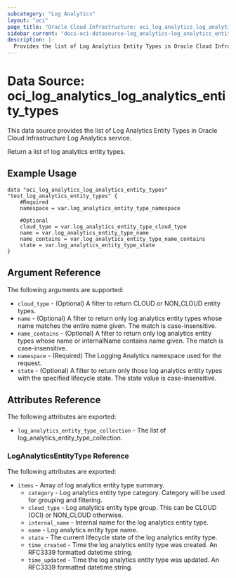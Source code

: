 ```yaml
---
subcategory: "Log Analytics"
layout: "oci"
page_title: "Oracle Cloud Infrastructure: oci_log_analytics_log_analytics_entity_types"
sidebar_current: "docs-oci-datasource-log_analytics-log_analytics_entity_types"
description: |-
  Provides the list of Log Analytics Entity Types in Oracle Cloud Infrastructure Log Analytics service
---
```


# Data Source: oci_log_analytics_log_analytics_entity_types
This data source provides the list of Log Analytics Entity Types in Oracle Cloud Infrastructure Log Analytics service.

Return a list of log analytics entity types.

## Example Usage

```hcl
data "oci_log_analytics_log_analytics_entity_types" "test_log_analytics_entity_types" {
	#Required
	namespace = var.log_analytics_entity_type_namespace

	#Optional
	cloud_type = var.log_analytics_entity_type_cloud_type
	name = var.log_analytics_entity_type_name
	name_contains = var.log_analytics_entity_type_name_contains
	state = var.log_analytics_entity_type_state
}
```

## Argument Reference

The following arguments are supported:

* `cloud_type` - (Optional) A filter to return CLOUD or NON_CLOUD entity types. 
* `name` - (Optional) A filter to return only log analytics entity types whose name matches the entire name given. The match is case-insensitive. 
* `name_contains` - (Optional) A filter to return only log analytics entity types whose name or internalName contains name given. The match is case-insensitive. 
* `namespace` - (Required) The Logging Analytics namespace used for the request. 
* `state` - (Optional) A filter to return only those log analytics entity types with the specified lifecycle state. The state value is case-insensitive.


## Attributes Reference

The following attributes are exported:

* `log_analytics_entity_type_collection` - The list of log_analytics_entity_type_collection.

### LogAnalyticsEntityType Reference

The following attributes are exported:

* `items` - Array of log analytics entity type summary.
	* `category` - Log analytics entity type category. Category will be used for grouping and filtering. 
	* `cloud_type` - Log analytics entity type group. This can be CLOUD (OCI) or NON_CLOUD otherwise. 
	* `internal_name` - Internal name for the log analytics entity type. 
	* `name` - Log analytics entity type name. 
	* `state` - The current lifecycle state of the log analytics entity type.
	* `time_created` - Time the log analytics entity type was created. An RFC3339 formatted datetime string. 
	* `time_updated` - Time the log analytics entity type was updated. An RFC3339 formatted datetime string. 

